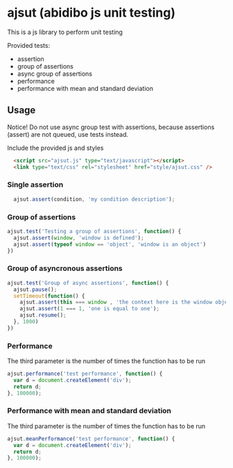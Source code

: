 ajsut (abidibo js unit testing)
===============================

This is a js library to perform unit testing

Provided tests:

- assertion
- group of assertions
- async group of assertions
- performance
- performance with mean and standard deviation

Usage
--------------------------------

Notice! Do not use async group test with assertions, because assertions (assert) are not queued, use tests instead.

Include the provided js and styles

```html
  <script src="ajsut.js" type="text/javascript"></script>   
  <link type="text/css" rel="stylesheet" href="style/ajsut.css" />
```

### Single assertion
```js
  ajsut.assert(condition, 'my condition description');
```

### Group of assertions

```js
ajsut.test('Testing a group of assertions', function() {
  ajsut.assert(window, 'window is defined');
  ajsut.assert(typeof window == 'object', 'window is an object')
})
```

### Group of asyncronous assertions
```js
ajsut.test('Group of async assertions', function() {
  ajsut.pause();
  setTimeout(function() {
    ajsut.assert(this === window , 'the context here is the window object');
    ajsut.assert(1 === 1, 'one is equal to one');
    ajsut.resume();
  }, 1000)
})
```

### Performance
The third parameter is the number of times the function has to be run

```js
ajsut.performance('test performance', function() {
  var d = document.createElement('div');
  return d;
}, 100000);
```

### Performance with mean and standard deviation
The third parameter is the number of times the function has to be run

```js
ajsut.meanPerformance('test performance', function() {
  var d = document.createElement('div');
  return d;
}, 100000);
```
